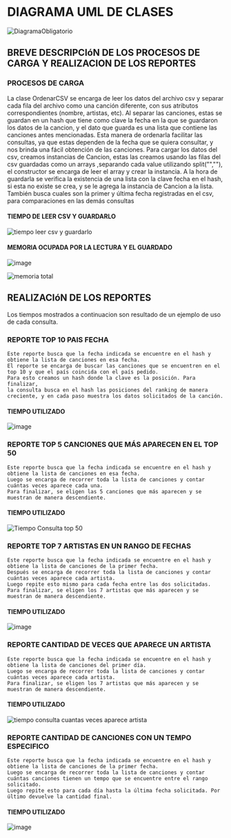  # DIAGRAMA UML DE CLASES
![DiagramaObligatorio](https://github.com/Barbaspin/repositorio_Previtali_Sosa/assets/169061200/78d1b182-71c8-43ea-be9a-92cdb4b9494e)

## BREVE DESCRIPCIóN DE LOS PROCESOS DE CARGA Y REALIZACION DE LOS REPORTES

### PROCESOS DE CARGA

  La clase OrdenarCSV se encarga de leer los datos del archivo csv y separar cada fila del archivo como una canción diferente, con sus atributos correspondientes (nombre, artistas, etc). Al separar las canciones, estas se guardan en un hash que tiene como clave la fecha en la que se guardaron los datos de la cancion, y el dato que guarda es una lista que contiene las canciones antes mencionadas. Esta manera de ordenarla facilitar las consultas, ya que estas dependen de la fecha que se quiera consultar, y nos brinda una fácil obtención de las canciones.
  Para cargar los datos del csv, creamos instancias de Cancion, estas las creamos usando las filas del csv guardadas como un arrays ,separando cada value utilizando split("\",\""), el constructor se encarga de leer el array y crear la instancia.
  A la hora de guardarla se verifica la existencia de una lista con la clave fecha en el hash, si esta no existe se crea, y se le agrega la instancia de Cancion a la lista.
  También busca cuales son la primer y última fecha registradas en el csv, para comparaciones en las demás consultas

#### TIEMPO DE LEER CSV Y GUARDARLO

![tiempo leer csv y guardarlo](https://github.com/Barbaspin/repositorio_Previtali_Sosa/assets/169061200/080f4728-9765-48a1-9159-58341234603e)

#### MEMORIA OCUPADA POR LA LECTURA Y EL GUARDADO

![image](https://github.com/Barbaspin/repositorio_Previtali_Sosa/assets/169061951/c24953a1-f50b-4d5d-b9b2-f8222c3c2b43)


![memoria total](https://github.com/Barbaspin/repositorio_Previtali_Sosa/assets/169061200/19d91cf5-cfe4-4999-93a0-cee58767b121)

## REALIZACIóN DE LOS REPORTES

Los tiempos mostrados a continuacion son resultado de un ejemplo de uso de cada consulta.

  ### REPORTE TOP 10 PAIS FECHA
    Este reporte busca que la fecha indicada se encuentre en el hash y obtiene la lista de canciones en esa fecha.
    El reporte se encarga de buscar las canciones que se encuentren en el top 10 y que el país coincida con el país pedido. 
    Para esto creamos un hash donde la clave es la posición. Para finalizar, 
    la consulta busca en el hash las posiciones del ranking de manera creciente, y en cada paso muestra los datos solicitados de la canción.

#### TIEMPO UTILIZADO
    
![image](https://github.com/Barbaspin/repositorio_Previtali_Sosa/assets/169061200/74572625-084d-462b-9ba5-f40bc08d28c4)



###  REPORTE TOP 5 CANCIONES QUE MÁS APARECEN EN EL TOP 50
    Este reporte busca que la fecha indicada se encuentre en el hash y obtiene la lista de canciones en esa fecha.
    Luego se encarga de recorrer toda la lista de canciones y contar cuántas veces aparece cada una. 
    Para finalizar, se eligen las 5 canciones que más aparecen y se muestran de manera descendiente.

 #### TIEMPO UTILIZADO
    
![Tiempo Consulta top 50](https://github.com/Barbaspin/repositorio_Previtali_Sosa/assets/169061200/569dee18-5429-4978-97f1-9618e71a5676)


###  REPORTE TOP 7 ARTISTAS EN UN RANGO DE FECHAS
    Este reporte busca que la fecha indicada se encuentre en el hash y obtiene la lista de canciones de la primer fecha.
    Después se encarga de recorrer toda la lista de canciones y contar cuántas veces aparece cada artista.
    Luego repite esto mismo para cada fecha entre las dos solicitadas.
    Para finalizar, se eligen los 7 artistas que más aparecen y se muestran de manera descendiente.

####  TIEMPO UTILIZADO
  
![image](https://github.com/Barbaspin/repositorio_Previtali_Sosa/assets/169061200/6e3424dc-8a12-4aba-80cd-e9349810f222)



 ### REPORTE CANTIDAD DE VECES QUE APARECE UN ARTISTA
    Este reporte busca que la fecha indicada se encuentre en el hash y obtiene la lista de canciones del primer día.
    Luego se encarga de recorrer toda la lista de canciones y contar cuántas veces aparece cada artista. 
    Para finalizar, se eligen los 7 artistas que más aparecen y se muestran de manera descendiente.

####  TIEMPO UTILIZADO
  
![tiempo consulta cuantas veces aparece artista](https://github.com/Barbaspin/repositorio_Previtali_Sosa/assets/169061200/93ca6b19-3645-42d9-b84b-addada93b9af)



###  REPORTE CANTIDAD DE CANCIONES CON UN TEMPO ESPECIFICO
    Este reporte busca que la fecha indicada se encuentre en el hash y obtiene la lista de canciones de la primer fecha. 
    Luego se encarga de recorrer toda la lista de canciones y contar cuántas canciones tienen un tempo que se encuentre entre el rango solicitado.
    Luego repite esto para cada día hasta la última fecha solicitada. Por último devuelve la cantidad final.
  
 #### TIEMPO UTILIZADO
  
![image](https://github.com/Barbaspin/repositorio_Previtali_Sosa/assets/169061200/499a0c23-ba6c-4e1c-b0ea-1888c6a377d7)










    
